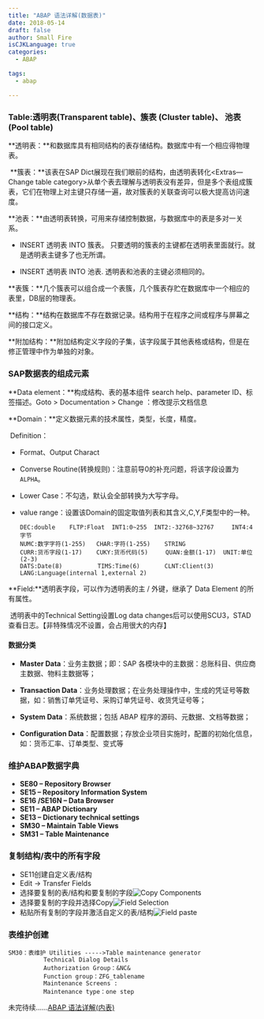 ```yaml
---
title: "ABAP 语法详解(数据表)"
date: 2018-05-14
draft: false
author: Small Fire
isCJKLanguage: true
categories: 
  - ABAP

tags: 
  - abap

---
```


### **Table:透明表(Transparent table)、簇表 (Cluster table)、 池表(Pool table)**

​    **透明表：**和数据库具有相同结构的表存储结构。数据库中有一个相应得物理表。

​    **簇表：**该表在SAP Dict展现在我们眼前的结构，由透明表转化<Extras—Change table category>从单个表去理解与透明表没有差异，但是多个表组成簇表，它们在物理上对主键只存储一遍，故对簇表的关联查询可以极大提高访问速度。
​    

​	**池表：**由透明表转换，可用来存储控制数据，与数据库中的表是多对一关系。

- INSERT 透明表 INTO 簇表。 只要透明的簇表的主键都在透明表里面就行。就是透明表主键多了也无所谓。

- INSERT 透明表 INTO 池表. 透明表和池表的主键必须相同的。
      

​	**表簇：**几个簇表可以组合成一个表簇，几个簇表存贮在数据库中一个相应的表里，DB层的物理表。

​	**结构：**结构在数据库不存在数据记录。结构用于在程序之间或程序与屏幕之间的接口定义。
​    

​	**附加结构：**附加结构定义字段的子集，该字段属于其他表格或结构，但是在修正管理中作为单独的对象。

### SAP数据表的组成元素

**Data element：**构成结构、表的基本组件 search help、parameter ID、标签描述。Goto > Documentation > Change ：修改提示文档信息

**Domain：**定义数据元素的技术属性，类型，长度，精度。

​	 Definition：
​       

- Format、Output Charact
  
- Converse Routine(转换规则)：注意前导0的补充问题，将该字段设置为`ALPHA`。
  
- Lower Case：不勾选，默认会全部转换为大写字母。

- value range：设置该Domain的固定取值列表和其含义,C,Y,F类型中的一种。

  ```JS
  DEC:double    FLTP:Float  INT1:0~255  INT2:-32768~32767     INT4:4字节   
  NUMC:数字字符(1-255)   CHAR:字符(1-255)    STRING
  CURR:货币字段(1-17)    CUKY:货币代码(5)     QUAN:金额(1-17)  UNIT:单位(2-3)   
  DATS:Date(8)          TIMS:Time(6)       CLNT:Client(3)    
  LANG:Language(internal 1,external 2)
  ```

**Field:**透明表字段，可以作为透明表的主 / 外键，继承了 Data Element 的所有属性。

​	透明表中的Technical Setting设置Log data changes后可以使用SCU3，STAD查看日志。【非特殊情况不设置，会占用很大的内存】

#### 数据分类

- **Master Data**：业务主数据；即：SAP 各模块中的主数据：总账科目、供应商主数据、物料主数据等；

- **Transaction Data**：业务处理数据；在业务处理操作中，生成的凭证号等数据，如：销售订单凭证号、采购订单凭证号、收货凭证号等；

- **System Data**：系统数据；包括 ABAP 程序的源码、元数据、文档等数据；

- **Configuration Data**：配置数据；存放企业项目实施时，配置的初始化信息，如：货币汇率、订单类型、变式等

### 维护ABAP数据字典

- **SE80 – Repository Browser**
- **SE15 – Repository Information System**
- **SE16 /SE16N – Data Browser**
- **SE11 – ABAP Dictionary**
- **SE13 – Dictionary technical settings**
- **SM30 – Maintain Table Views**
- **SM31 – Table Maintenance**

### 复制结构/表中的所有字段

- SE11创建自定义表/结构
- Edit -> Transfer Fields
- 选择要复制的表/结构和要复制的字段![Copy Components](/images/ABAP/Table1.png)
- 选择要复制的字段并选择Copy![Field Selection](/images/ABAP/Table2.png)
-  粘贴所有复制的字段并激活自定义的表/结构![Field paste](/images/ABAP/Table3.png)

### 表维护创建

```JS
SM30：表维护 Utilities ----->Table maintenance generator
          Technical Dialog Details
          Authorization Group：&NC&
          Function group：ZFG_tablename
          Maintenance Screens : 
          Maintenance type：one step
```

未完待续......[ABAP 语法详解(内表)](https://coldinfire.github.io/2018/ABAP3)

